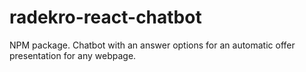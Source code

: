 # radekro-react-chatbot
NPM package. Chatbot with an answer options for an automatic offer presentation for any webpage.
